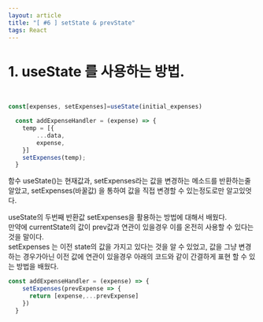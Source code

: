 ```yaml
---
layout: article
title: "[ #6 ] setState & prevState"
tags: React
---
```


# 1. useState 를 사용하는 방법.
~~~jsx


const[expenses, setExpenses]=useState(initial_expenses)

  const addExpenseHandler = (expense) => {
    temp = [{
        ...data,
        expense,
    }]
    setExpenses(temp);
  }

~~~
함수 useState()는 현재값과, setExpenses라는 값을 변경하는 메소드를 반환하는줄 알았고, setExpenses(바꿀값) 을 통하여 
값을 직접 변경할 수 있는정도로만 알고있엇다. <br>

useState의 두번째 반환값 setExpenses을 활용하는 방법에 대해서 배웠다.<br>
만약에 currentState의 값이 prev값과 연관이 있을경우 이를 온전히 사용할 수 있다는것을 말이다.<br>
setExpenses 는 이전 state의 값을 가지고 있다는 것을 알 수 있었고, 값을 그냥 변경하는 경우가아닌 이전 값에 연관이 있을경우
아래의 코드와 같이 간결하게 표현 할 수 있는 방법을 배웠다.<br>
~~~jsx
const addExpenseHandler = (expense) => {
    setExpenses(prevExpense => {
      return [expense,...prevExpense]
    })
  }
~~~
